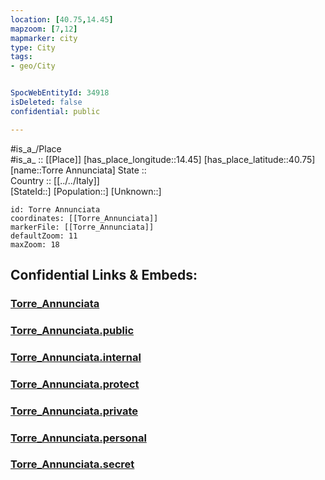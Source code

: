 ```yaml
---
location: [40.75,14.45] 
mapzoom: [7,12] 
mapmarker: city 
type: City
tags:
- geo/City


SpocWebEntityId: 34918
isDeleted: false
confidential: public

---
```

#is_a_/Place  
#is_a_ :: [[Place]] 
[has_place_longitude::14.45] 
[has_place_latitude::40.75] 
[name::Torre Annunciata] 
State ::  
Country :: [[../../Italy]]  
[StateId::] 
[Population::] 
[Unknown::] 


```leaflet
id: Torre Annunciata
coordinates: [[Torre_Annunciata]] 
markerFile: [[Torre_Annunciata]] 
defaultZoom: 11 
maxZoom: 18
```


## Confidential Links & Embeds: 

### [Torre_Annunciata](/_Standards/Earth/Continent/Europe/Europe~South/Italy/City/Torre_Annunciata.md) 

### [Torre_Annunciata.public](/_public/Earth/Continent/Europe/Europe~South/Italy/City/Torre_Annunciata.public.md) 

### [Torre_Annunciata.internal](/_internal/Earth/Continent/Europe/Europe~South/Italy/City/Torre_Annunciata.internal.md) 

### [Torre_Annunciata.protect](/_protect/Earth/Continent/Europe/Europe~South/Italy/City/Torre_Annunciata.protect.md) 

### [Torre_Annunciata.private](/_private/Earth/Continent/Europe/Europe~South/Italy/City/Torre_Annunciata.private.md) 

### [Torre_Annunciata.personal](/_personal/Earth/Continent/Europe/Europe~South/Italy/City/Torre_Annunciata.personal.md) 

### [Torre_Annunciata.secret](/_secret/Earth/Continent/Europe/Europe~South/Italy/City/Torre_Annunciata.secret.md)

